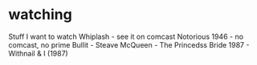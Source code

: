 # watching
Stuff I want to watch
Whiplash - see it on comcast
Notorious 1946 - no comcast, no prime
Bullit - Steave McQueen - 
The Princedss Bride 1987 - 
Withnail & I (1987)
